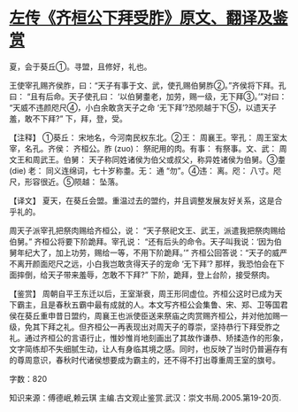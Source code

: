 # [左传《齐桓公下拜受胙》原文、翻译及鉴赏](https://www.vrrw.net/wx/13987.html)

夏，会于葵丘①。寻盟，且修好，礼也。

王使宰孔赐齐侯胙，曰：“天子有事于文、武，使孔赐伯舅胙②。”齐侯将下拜。孔曰： “且有后命。天子使孔曰： ‘以伯舅耋老，加劳，赐一级，无下拜③。’”对曰： “天威不违颜咫尺④，小白余敢贪天子之命 ‘无下拜’?恐陨越于下⑤，以遗天子羞，敢不下拜?” 下，拜，登，受。

【注释】 ①葵丘： 宋地名，今河南民权东北。②王： 周襄王。宰孔： 周王室太宰，名孔。齐侯： 齐桓公。胙 (zuo)： 祭祀用的肉。有事： 有祭事。文、武： 周文王和周武王。伯舅： 天子称同姓诸侯为伯父或叔父，称异姓诸侯为伯舅。③耋 (die) 老： 同义连绵词，七十岁称耋。无： 通 “勿”。④违： 离。咫： 八寸。咫尺，形容很近。⑤陨越： 坠落。



【译文】 夏天，在葵丘会盟。重温过去的盟约，并且调整发展友好关系，这是合乎礼的。

周天子派宰孔把祭肉赐给齐桓公，说： “天子祭祀文王、武王，派遣我把祭肉赐给伯舅。” 齐桓公将要下阶跪拜。宰孔说： “还有后头的命令。天子叫我说：‘因为伯舅年纪大了，加上功劳，赐给一等，不用下阶跪拜。’” 齐桓公回答说：“天子的威严不离开颜面咫尺之远，小白我岂敢贪得天子的宠命 ‘无下拜’? 那样，我恐怕会在下面摔倒，给天子带来羞辱，怎敢不下拜?” 下阶，跪拜，登上台阶，接受祭肉。

【鉴赏】 周朝自平王东迁以后，王室渐衰，周王形同虚位。齐桓公这时已成为天下霸主，且是春秋五霸中最有成就的人。本文写齐桓公会集鲁、宋、郑、卫等国君侯在葵丘重申昔日盟约，周襄王也派使臣送来祭庙之肉赏赐齐桓公，并对他加赐一级，免其下拜之礼。但齐桓公一再表现出对周天子的尊崇，坚持恭行下拜受胙之礼。通过齐桓公的言语行止，惟妙惟肖地刻画出了其故作谦恭、矫揉造作的形象，文字简练却不失细腻生动，让人有身临其境之感。同时，也反映了当时仍普遍存有的尊周意识，春秋时代诸侯想要成为霸主的，还不得不打出尊重周王室的旗号。

字数：820

知识来源：傅德岷,赖云琪 主编.古文观止鉴赏.武汉：崇文书局.2005.第19-20页.

